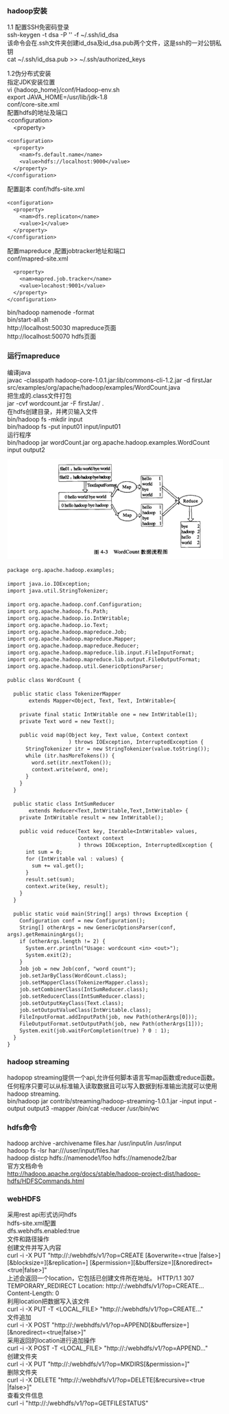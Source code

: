 ### hadoop安装
1.1 配置SSH免密码登录  
ssh-keygen -t dsa -P '' -f ~/.ssh/id_dsa  
该命令会在.ssh文件夹创建id_dsa及id_dsa.pub两个文件，这是ssh的一对公钥私钥  
cat ~/.ssh/id_dsa.pub >> ~/.ssh/authorized_keys  

1.2伪分布式安装  
指定JDK安装位置  
vi {hadoop_home}/conf/Hadoop-env.sh  
export JAVA_HOME=/usr/lib/jdk-1.8  
conf/core-site.xml  
配置hdfs的地址及端口  
\<configuration\>  
&ensp;&ensp;\<property\>
```
<configuration>  
  <property>  
    <nam>fs.default.name</name>  
    <value>hdfs://localhost:9000</value>  
  </property>  
</configuration>
```
配置副本
conf/hdfs-site.xml
```
<configuration>  
  <property>  
    <nam>dfs.replicaton</name>  
    <value>1</value>  
  </property>  
</configuration>  
```  
配置mapreduce ,配置jobtracker地址和端口     
conf/mapred-site.xml  
```<configuration>  
  <property>  
    <nam>mapred.job.tracker</name>  
    <value>locahost:9001</value>  
  </property>  
</configuration>  
```
bin/hadoop namenode -format  
bin/start-all.sh  
http://localhost:50030 mapreduce页面  
http://localhost:50070 hdfs页面  

### 运行mapreduce
编译java  
javac -classpath  hadoop-core-1.0.1.jar:lib/commons-cli-1.2.jar -d firstJar src/examples/org/apache/hadoop/examples/WordCount.java  
把生成的.class文件打包  
jar -cvf wordcount.jar -F firstJar/ .  
在hdfs创建目录，并拷贝输入文件  
bin/hadoop fs -mkdir input  
bin/hadoop fs -put input01 input/input01  
运行程序  
bin/hadoop jar  wordCount.jar org.apache.hadoop.examples.WordCount input output2  

![](assets/e9394a43.png)
```
package org.apache.hadoop.examples;

import java.io.IOException;
import java.util.StringTokenizer;

import org.apache.hadoop.conf.Configuration;
import org.apache.hadoop.fs.Path;
import org.apache.hadoop.io.IntWritable;
import org.apache.hadoop.io.Text;
import org.apache.hadoop.mapreduce.Job;
import org.apache.hadoop.mapreduce.Mapper;
import org.apache.hadoop.mapreduce.Reducer;
import org.apache.hadoop.mapreduce.lib.input.FileInputFormat;
import org.apache.hadoop.mapreduce.lib.output.FileOutputFormat;
import org.apache.hadoop.util.GenericOptionsParser;

public class WordCount {

  public static class TokenizerMapper 
       extends Mapper<Object, Text, Text, IntWritable>{
    
    private final static IntWritable one = new IntWritable(1);
    private Text word = new Text();
      
    public void map(Object key, Text value, Context context
                    ) throws IOException, InterruptedException {
      StringTokenizer itr = new StringTokenizer(value.toString());
      while (itr.hasMoreTokens()) {
        word.set(itr.nextToken());
        context.write(word, one);
      }
    }
  }
  
  public static class IntSumReducer 
       extends Reducer<Text,IntWritable,Text,IntWritable> {
    private IntWritable result = new IntWritable();

    public void reduce(Text key, Iterable<IntWritable> values, 
                       Context context
                       ) throws IOException, InterruptedException {
      int sum = 0;
      for (IntWritable val : values) {
        sum += val.get();
      }
      result.set(sum);
      context.write(key, result);
    }
  }

  public static void main(String[] args) throws Exception {
    Configuration conf = new Configuration();
    String[] otherArgs = new GenericOptionsParser(conf, args).getRemainingArgs();
    if (otherArgs.length != 2) {
      System.err.println("Usage: wordcount <in> <out>");
      System.exit(2);
    }
    Job job = new Job(conf, "word count");
    job.setJarByClass(WordCount.class);
    job.setMapperClass(TokenizerMapper.class);
    job.setCombinerClass(IntSumReducer.class);
    job.setReducerClass(IntSumReducer.class);
    job.setOutputKeyClass(Text.class);
    job.setOutputValueClass(IntWritable.class);
    FileInputFormat.addInputPath(job, new Path(otherArgs[0]));
    FileOutputFormat.setOutputPath(job, new Path(otherArgs[1]));
    System.exit(job.waitForCompletion(true) ? 0 : 1);
  }
}
```
### hadoop streaming  
hadopop streaming提供一个api,允许任何脚本语言写map函数或reduce函数。任何程序只要可以从标准输入读取数据且可以写入数据到标准输出流就可以使用hadoop streaming.  
bin/hadoop jar contrib/streaming/hadoop-streaming-1.0.1.jar -input input -output output3 -mapper /bin/cat  -reducer /usr/bin/wc  

### hdfs命令
hadoop archive -archivename files.har /usr/input/in /usr/input  
hadoop fs -lsr har:///user/input/files.har  
hadoop distcp hdfs://namenode1/foo hdfs://namenode2/bar  
官方文档命令    
http://hadoop.apache.org/docs/stable/hadoop-project-dist/hadoop-hdfs/HDFSCommands.html


### webHDFS 
采用rest api形式访问hdfs  
hdfs-site.xml配置  
dfs.webhdfs.enabled:true  
文件和路径操作  
创建文件并写入内容  
curl -i -X PUT "http://<HOST>:<PORT>/webhdfs/v1/<PATH>?op=CREATE
                    [&overwrite=<true |false>][&blocksize=<LONG>][&replication=<SHORT>]
                    [&permission=<OCTAL>][&buffersize=<INT>][&noredirect=<true|false>]"  
上述会返回一个location，它包括已创建文件所在地址。
HTTP/1.1 307 TEMPORARY_REDIRECT
Location: http://<DATANODE>:<PORT>/webhdfs/v1/<PATH>?op=CREATE...
Content-Length: 0  
利用location把数据写入该文件  
curl -i -X PUT -T <LOCAL_FILE> "http://<DATANODE>:<PORT>/webhdfs/v1/<PATH>?op=CREATE..."  
文件追加  
curl -i -X POST "http://<HOST>:<PORT>/webhdfs/v1/<PATH>?op=APPEND[&buffersize=<INT>][&noredirect=<true|false>]"  
采用返回的location进行追加操作  
curl -i -X POST -T <LOCAL_FILE> "http://<DATANODE>:<PORT>/webhdfs/v1/<PATH>?op=APPEND..."  
创建文件夹  
curl -i -X PUT "http://<HOST>:<PORT>/webhdfs/v1/<PATH>?op=MKDIRS[&permission=<OCTAL>]"  
删除文件夹  
curl -i -X DELETE "http://<host>:<port>/webhdfs/v1/<path>?op=DELETE[&recursive=<true |false>]"  
查看文件信息  
curl -i  "http://<HOST>:<PORT>/webhdfs/v1/<PATH>?op=GETFILESTATUS"    

                              
